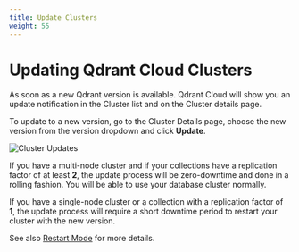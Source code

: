 ```yaml
---
title: Update Clusters
weight: 55
---
```


# Updating Qdrant Cloud Clusters

As soon as a new Qdrant version is available. Qdrant Cloud will show you an update notification in the Cluster list and on the Cluster details page.

To update to a new version, go to the Cluster Details page, choose the new version from the version dropdown and click **Update**.

![Cluster Updates](/documentation/cloud/cluster-upgrades.png)

If you have a multi-node cluster and if your collections have a replication factor of at least **2**, the update process will be zero-downtime and done in a rolling fashion. You will be able to use your database cluster normally. 

If you have a single-node cluster or a collection with a replication factor of **1**, the update process will require a short downtime period to restart your cluster with the new version.

See also [Restart Mode](/documentation/cloud/configure-cluster/#restart-mode) for more details.
